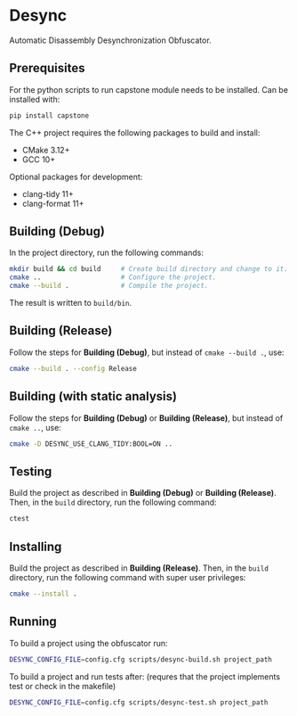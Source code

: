 # Desync

Automatic Disassembly Desynchronization Obfuscator.

## Prerequisites

For the python scripts to run capstone module needs to be installed.
Can be installed with:
```sh
pip install capstone
```

The C++ project requires the following packages to build and install:

-   CMake 3.12+
-   GCC 10+

Optional packages for development:

-   clang-tidy 11+
-   clang-format 11+

## Building (Debug)

In the project directory, run the following commands:

```sh
mkdir build && cd build     # Create build directory and change to it.
cmake ..                    # Configure the project.
cmake --build .             # Compile the project.
```

The result is written to `build/bin`.

## Building (Release)

Follow the steps for **Building (Debug)**, but instead of `cmake --build .`, use:

```sh
cmake --build . --config Release
```

## Building (with static analysis)

Follow the steps for **Building (Debug)** or **Building (Release)**, but instead of `cmake ..`, use:

```sh
cmake -D DESYNC_USE_CLANG_TIDY:BOOL=ON ..
```

## Testing

Build the project as described in **Building (Debug)** or **Building (Release)**.
Then, in the `build` directory, run the following command:

```sh
ctest
```

## Installing

Build the project as described in **Building (Release)**.
Then, in the `build` directory, run the following command with super user privileges:

```sh
cmake --install .
```

## Running

To build a project using the obfuscator run:

```sh
DESYNC_CONFIG_FILE=config.cfg scripts/desync-build.sh project_path
```

To build a project and run tests after: (requres that the project implements test or check in the makefile)
```sh
DESYNC_CONFIG_FILE=config.cfg scripts/desync-test.sh project_path
```

